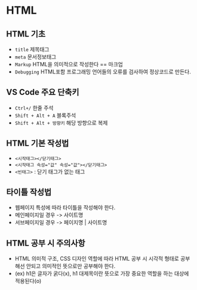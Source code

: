 # HTML
## HTML 기초
* `title` 제목태그
* `meta` 문서정보태그
* `Markup` HTML을 의미적으로 작성한다 == 마크업
* `Debugging` HTML포함 프로그래밍 언어들의 오류를 검사하여 정상코드로 만든다.
## VS Code 주요 단축키
* `Ctrl+/` 한줄 주석
* `Shift + Alt + A` 블록주석
* `Shift + Alt + 방향키` 해당 방향으로 복제
## HTML 기본 작성법
* `<시작태그></닫기태그>`
* `<시작태그 속성="값" 속성="값"></닫기태그>`
* `<빈태그>` : 닫기 태그가 없는 태그
## 타이틀 작성법
* 웹페이지 특성에 따라 타이틀을 작성해야 한다.
* 메인페이지일 경우 -> 사이트명
* 서브페이지일 경우 -> 페이지명 | 사이트명
## HTML 공부 시 주의사항
* HTML 의미적 구조, CSS 디자인 역할에 따라 HTML 공부 시 시각적 형태로 공부해선 안되고 의미적인 뜻으로만 공부해야 한다.
* (ex) h1은 글자가 굵다(x), h1 대제목이란 뜻으로 가장 중요한 역할을 하는 대상에 적용된다(o)
